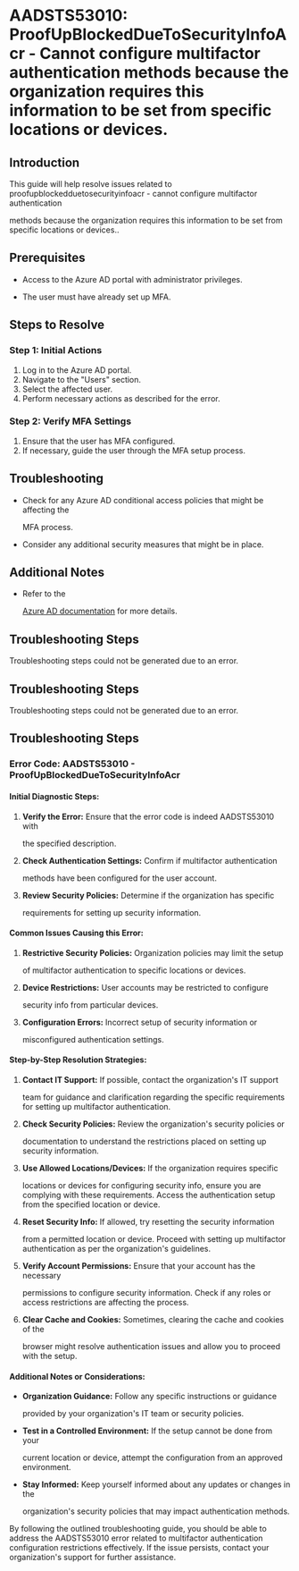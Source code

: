 # AADSTS53010: ProofUpBlockedDueToSecurityInfoAcr - Cannot configure multifactor authentication methods because the organization requires this information to be set from specific locations or devices.


## Introduction

This guide will help resolve issues related to
proofupblockedduetosecurityinfoacr - cannot configure multifactor authentication

methods because the organization requires this information to be set from
specific locations or devices..


## Prerequisites


* Access to the Azure AD portal with administrator privileges.

* The user must have already set up MFA.


## Steps to Resolve


### Step 1: Initial Actions

1. Log in to the Azure AD portal.
2. Navigate to the "Users" section.
3. Select the affected user.
4. Perform necessary actions as described for the error.


### Step 2: Verify MFA Settings

1. Ensure that the user has MFA configured.
2. If necessary, guide the user through the MFA setup process.


## Troubleshooting


* Check for any Azure AD conditional access policies that might be affecting the

  MFA process.

* Consider any additional security measures that might be in place.


## Additional Notes


* Refer to the

  [Azure AD 
documentation](https://learn.microsoft.com/en-us/azure/active-directory/)
  for more details.


## Troubleshooting Steps

Troubleshooting steps could not be generated due to an error.


## Troubleshooting Steps

Troubleshooting steps could not be generated due to an error.


## Troubleshooting Steps


### Error Code: AADSTS53010 - ProofUpBlockedDueToSecurityInfoAcr


#### Initial Diagnostic Steps:

1. **Verify the Error:** Ensure that the error code is indeed AADSTS53010 with

   the specified description.
2. **Check Authentication Settings:** Confirm if multifactor authentication

   methods have been configured for the user account.
3. **Review Security Policies:** Determine if the organization has specific

   requirements for setting up security information.


#### Common Issues Causing this Error:

1. **Restrictive Security Policies:** Organization policies may limit the setup

   of multifactor authentication to specific locations or devices.
2. **Device Restrictions:** User accounts may be restricted to configure

   security info from particular devices.
3. **Configuration Errors:** Incorrect setup of security information or

   misconfigured authentication settings.


#### Step-by-Step Resolution Strategies:

1. **Contact IT Support:** If possible, contact the organization's IT support

   team for guidance and clarification regarding the specific requirements for
   setting up multifactor authentication.

2. **Check Security Policies:** Review the organization's security policies or

   documentation to understand the restrictions placed on setting up security
   information.

3. **Use Allowed Locations/Devices:** If the organization requires specific

   locations or devices for configuring security info, ensure you are complying
   with these requirements. Access the authentication setup from the specified
   location or device.

4. **Reset Security Info:** If allowed, try resetting the security information

   from a permitted location or device. Proceed with setting up multifactor
   authentication as per the organization's guidelines.

5. **Verify Account Permissions:** Ensure that your account has the necessary

   permissions to configure security information. Check if any roles or access
   restrictions are affecting the process.

6. **Clear Cache and Cookies:** Sometimes, clearing the cache and cookies of the

   browser might resolve authentication issues and allow you to proceed with the
   setup.


#### Additional Notes or Considerations:


* **Organization Guidance:** Follow any specific instructions or guidance

  provided by your organization's IT team or security policies.

* **Test in a Controlled Environment:** If the setup cannot be done from your

  current location or device, attempt the configuration from an approved
  environment.

* **Stay Informed:** Keep yourself informed about any updates or changes in the

  organization's security policies that may impact authentication methods.

By following the outlined troubleshooting guide, you should be able to address
the AADSTS53010 error related to multifactor authentication configuration
restrictions effectively. If the issue persists, contact your organization's
support for further assistance.